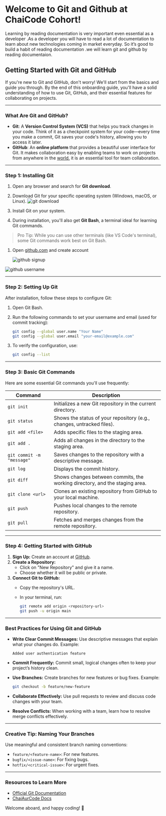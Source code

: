 # Welcome to Git and Github at  ChaiCode Cohort!

Learning by reading documentation is very important even essential as a developer .As a developer you will have to read a lot of documentation to learn about new technologies coming in market everyday. So it’s good to build a habit of reading documentation .we will learn git and github by reading documentaion.

## Getting Started with Git and GitHub

If you're new to Git and GitHub, don't worry! We'll start from the basics and guide you through. By the end of this onboarding guide, you'll have a solid understanding of how to use Git, GitHub, and their essential features for collaborating on projects.

---

### What Are Git and GitHub?

- **Git**: A **Version Control System (VCS)** that helps you track changes in your code. Think of it as a checkpoint system for your code—every time you make a commit, Git saves your code's history, allowing you to access it later.
- **GitHub**: An **online platform** that provides a beautiful user interface for Git. It makes collaboration easy by enabling teams to work on projects from anywhere in the [world.](http://world.it) it is an essential tool for team collaboration.

---

### **Step 1: Installing Git**

1. Open any browser and search for **Git download**.
2. Download Git for your specific operating system (Windows, macOS, or Linux).
![git download](https://github.com/user-attachments/assets/5a4f9127-5505-4dc0-9bb6-b500ad265788)


1. Install Git on your system.
2. During installation, you'll also get **Git Bash**, a terminal ideal for learning Git commands.

> Pro Tip: While you can use other terminals (like VS Code's terminal), some Git commands work best on Git Bash.
> 
1. Open [github.com](http://github.com) and create account 
    
    ![github signup](https://github.com/user-attachments/assets/6a214336-8807-42a4-ae59-bb57eaad08f5)

    

![github username](https://github.com/user-attachments/assets/b2375501-5f31-43db-a1f9-31b7079d0116)

---

### Step 2: Setting Up Git

After installation, follow these steps to configure Git:

1. Open Git Bash.
2. Run the following commands to set your username and email (used for commit tracking):
    
    ```bash
    git config --global user.name "Your Name"
    git config --global user.email "your-email@example.com"
    
    ```
    
3. To verify the configuration, use:
    
    ```bash
    git config --list
    
    ```
    

---

### Step 3: Basic Git Commands

Here are some essential Git commands you'll use frequently:

| **Command** | **Description** |
| --- | --- |
| `git init` | Initializes a new Git repository in the current directory. |
| `git status` | Shows the status of your repository (e.g., changes, untracked files). |
| `git add <file>` | Adds specific files to the staging area. |
| `git add .` | Adds all changes in the directory to the staging area. |
| `git commit -m "message"` | Saves changes to the repository with a descriptive message. |
| `git log` | Displays the commit history. |
| `git diff` | Shows changes between commits, the working directory, and the staging area. |
| `git clone <url>` | Clones an existing repository from GitHub to your local machine. |
| `git push` | Pushes local changes to the remote repository. |
| `git pull` | Fetches and merges changes from the remote repository. |

---

### Step 4: Getting Started with GitHub

1. **Sign Up:** Create an account at [GitHub](https://github.com/).
2. **Create a Repository:**
    - Click on "New Repository" and give it a name.
    - Choose whether it will be public or private.
3. **Connect Git to GitHub:**
    - Copy the repository's URL.
    - In your terminal, run:
        
        ```bash
        git remote add origin <repository-url>
        git push -u origin main
        
        ```
        

---

### Best Practices for Using Git and GitHub

- **Write Clear Commit Messages:** Use descriptive messages that explain what your changes do. Example:
    
    ```
    Added user authentication feature
    
    ```
    
- **Commit Frequently:** Commit small, logical changes often to keep your project’s history clean.
- **Use Branches:** Create branches for new features or bug fixes. Example:
    
    ```bash
    git checkout -b feature/new-feature
    
    ```
    
- **Collaborate Effectively:** Use pull requests to review and discuss code changes with your team.
- **Resolve Conflicts:** When working with a team, learn how to resolve merge conflicts effectively.

---

### Creative Tip: Naming Your Branches

Use meaningful and consistent branch naming conventions:

- `feature/<feature-name>`: For new features.
- `bugfix/<issue-name>`: For fixing bugs.
- `hotfix/<critical-issue>`: For urgent fixes.

---

### Resources to Learn More

- [Official Git Documentation](https://git-scm.com/doc)
- [ChaiAurCode Docs](https://docs.chaicode.com/git-and-github/)

Welcome aboard, and happy coding! 🚀

